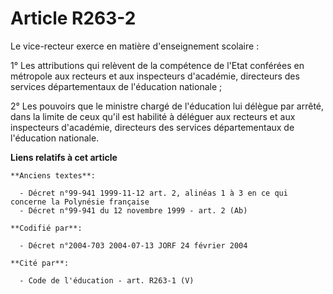 # Article R263-2

Le vice-recteur exerce en matière d'enseignement scolaire :

1° Les attributions qui relèvent de la compétence de l'Etat conférées en métropole aux recteurs et aux inspecteurs
d'académie, directeurs des services départementaux de l'éducation nationale ;

2° Les pouvoirs que le ministre chargé de l'éducation lui délègue par arrêté, dans la limite de ceux qu'il est habilité à
déléguer aux recteurs et aux inspecteurs d'académie, directeurs des services départementaux de l'éducation nationale.

**Liens relatifs à cet article**

	**Anciens textes**:

	  - Décret n°99-941 1999-11-12 art. 2, alinéas 1 à 3 en ce qui concerne la Polynésie française
	  - Décret n°99-941 du 12 novembre 1999 - art. 2 (Ab)

	**Codifié par**:

	  - Décret n°2004-703 2004-07-13 JORF 24 février 2004

	**Cité par**:

	  - Code de l'éducation - art. R263-1 (V)

